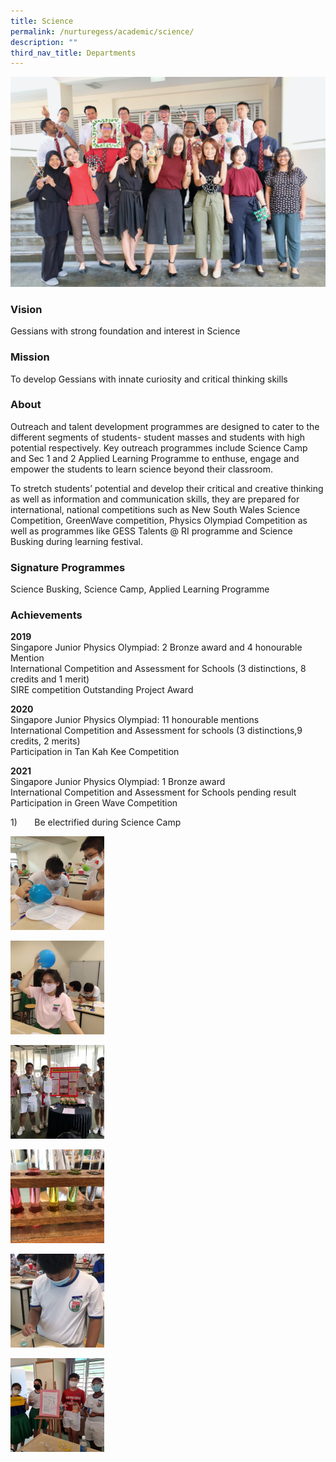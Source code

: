 ```yaml
---
title: Science
permalink: /nurturegess/academic/science/
description: ""
third_nav_title: Departments
---
```

![](/images/Science-5-scaled.jpeg)

### Vision

Gessians with strong foundation and interest in Science

### Mission

To develop Gessians with innate curiosity and critical thinking skills

### About

Outreach and talent development programmes are designed to cater to the different segments of students- student masses and students with high potential respectively. Key outreach programmes include Science Camp and Sec 1 and 2 Applied Learning Programme to enthuse, engage and empower the students to learn science beyond their classroom.

To stretch students’ potential and develop their critical and creative thinking as well as information and communication skills, they are prepared for international, national competitions such as New South Wales Science Competition, GreenWave competition, Physics Olympiad Competition as well as programmes like GESS Talents @ RI programme and Science Busking during learning festival.

### Signature Programmes

Science Busking, Science Camp, Applied Learning Programme

### Achievements

**2019**  
Singapore Junior Physics Olympiad: 2 Bronze award and 4 honourable Mention  
International Competition and Assessment for Schools (3 distinctions, 8 credits and 1 merit)  
SIRE competition Outstanding Project Award

**2020**  
Singapore Junior Physics Olympiad: 11 honourable mentions  
International Competition and Assessment for schools (3 distinctions,9 credits, 2 merits)  
Participation in Tan Kah Kee Competition

**2021**  
Singapore Junior Physics Olympiad: 1 Bronze award  
International Competition and Assessment for Schools pending result  
Participation in Green Wave Competition

1)       Be electrified during Science Camp

![](/images/Science-1-150x150.png)

![](/images/Science-2-150x150.png)

![](/images/Science-3-150x150.png)

![](/images/Science-4-150x150.png)

![](/images/Science-5-150x150.png)

![](/images/Science-6-150x150.png)